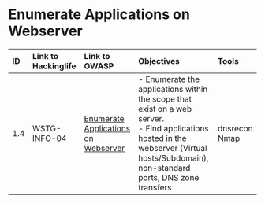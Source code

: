 

# Enumerate Applications on Webserver

|ID|Link to Hackinglife|Link to OWASP|Objectives|Tools|
|:---|:---|:---|:---|:---|
|1.4|WSTG-INFO-04|[Enumerate Applications on Webserver](https://owasp.org/www-project-web-security-testing-guide/latest/4-Web_Application_Security_Testing/01-Information_Gathering/04-Enumerate_Applications_on_Webserver)|- Enumerate the applications within the scope that exist on a web server.  <br>- Find applications hosted in the webserver (Virtual hosts/Subdomain), non-standard ports, DNS zone transfers|dnsrecon  <br>Nmap|

